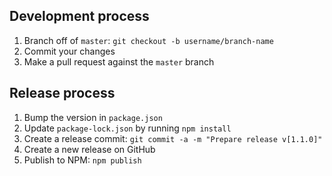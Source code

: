 ## Development process

1. Branch off of `master`: `git checkout -b username/branch-name`
1. Commit your changes
1. Make a pull request against the `master` branch

## Release process

1. Bump the version in `package.json`
1. Update `package-lock.json` by running `npm install`
1. Create a release commit: `git commit -a -m "Prepare release v[1.1.0]"`
1. Create a new release on GitHub
1. Publish to NPM: `npm publish`